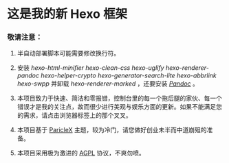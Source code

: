 # 这是我的新 Hexo 框架

### 敬请注意：

1. 半自动部署脚本可能需要修改换行符。

2. 安装 *hexo-html-minifier hexo-clean-css hexo-uglify hexo-renderer-pandoc hexo-helper-crypto hexo-generator-search-lite hexo-abbrlink hexo-swpp*  并卸载 *hexo-renderer-marked* ，还要安装 *[Pandoc](https://pandoc.org/installing.html)* 。

3. 本项目致力于快速、简洁和零报错，控制台里的每一个拖后腿的家伙、每一个错误才是我的关注点，故而很少进行美观与娱乐方面的更新。如果不能满足您的需求，请点击浏览器标签上的那个叉叉。

4. 本项目基于 [ParicleX](https://github.com/argvchs/hexo-theme-particlex) 主题，较为冷门，请您做好创业未半而中道崩殂的准备。

5. 本项目采用极为激进的 [AGPL](https://opensource.org/licenses/AGPL-3.0) 协议，不爽勿喷。